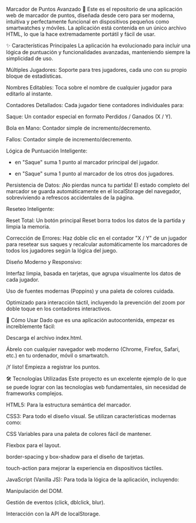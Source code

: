 Marcador de Puntos Avanzado 🎱
Este es el repositorio de una aplicación web de marcador de puntos, diseñada desde cero para ser moderna, intuitiva y perfectamente funcional en dispositivos pequeños como smartwatches y móviles. La aplicación está contenida en un único archivo HTML, lo que la hace extremadamente portátil y fácil de usar.

✨ Características Principales
La aplicación ha evolucionado para incluir una lógica de puntuación y funcionalidades avanzadas, manteniendo siempre la simplicidad de uso.

Múltiples Jugadores: Soporte para tres jugadores, cada uno con su propio bloque de estadísticas.

Nombres Editables: Toca sobre el nombre de cualquier jugador para editarlo al instante.

Contadores Detallados: Cada jugador tiene contadores individuales para:

Saque: Un contador especial en formato Perdidos / Ganados (X / Y).

Bola en Mano: Contador simple de incremento/decremento.

Fallos: Contador simple de incremento/decremento.

Lógica de Puntuación Inteligente:

+ en "Saque" suma 1 punto al marcador principal del jugador.

- en "Saque" suma 1 punto al marcador de los otros dos jugadores.

Persistencia de Datos: ¡No pierdas nunca tu partida! El estado completo del marcador se guarda automáticamente en el localStorage del navegador, sobreviviendo a refrescos accidentales de la página.

Reseteo Inteligente:

Reset Total: Un botón principal Reset borra todos los datos de la partida y limpia la memoria.

Corrección de Errores: Haz doble clic en el contador "X / Y" de un jugador para resetear sus saques y recalcular automáticamente los marcadores de todos los jugadores según la lógica del juego.

Diseño Moderno y Responsivo:

Interfaz limpia, basada en tarjetas, que agrupa visualmente los datos de cada jugador.

Uso de fuentes modernas (Poppins) y una paleta de colores cuidada.

Optimizado para interacción táctil, incluyendo la prevención del zoom por doble toque en los contadores interactivos.

🚀 Cómo Usar
Dado que es una aplicación autocontenida, empezar es increíblemente fácil:

Descarga el archivo index.html.

Ábrelo con cualquier navegador web moderno (Chrome, Firefox, Safari, etc.) en tu ordenador, móvil o smartwatch.

¡Y listo! Empieza a registrar los puntos.

🛠️ Tecnologías Utilizadas
Este proyecto es un excelente ejemplo de lo que se puede lograr con las tecnologías web fundamentales, sin necesidad de frameworks complejos.

HTML5: Para la estructura semántica del marcador.

CSS3: Para todo el diseño visual. Se utilizan características modernas como:

CSS Variables para una paleta de colores fácil de mantener.

Flexbox para el layout.

border-spacing y box-shadow para el diseño de tarjetas.

touch-action para mejorar la experiencia en dispositivos táctiles.

JavaScript (Vanilla JS): Para toda la lógica de la aplicación, incluyendo:

Manipulación del DOM.

Gestión de eventos (click, dblclick, blur).

Interacción con la API de localStorage.